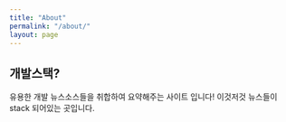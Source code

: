```yaml
---
title: "About"
permalink: "/about/"
layout: page
---
```


## 개발스택? 
유용한 개발 뉴스소스들을 취합하여 요약해주는 사이트 입니다! 
이것저것 뉴스들이 stack 되어있는 곳입니다. 

